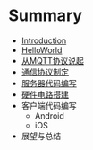 # Summary

* [Introduction](README.md)
* [HelloWorld](HelloWorld.md)
* [从MQTT协议说起](MQTT.md)
* [通信协议制定](CMProtocol.md)
* [服务器代码编写](Server.md)
* [硬件电路搭建](Hardware.md)
* 客户端代码编写
   * Android
   * iOS
* 展望与总结

